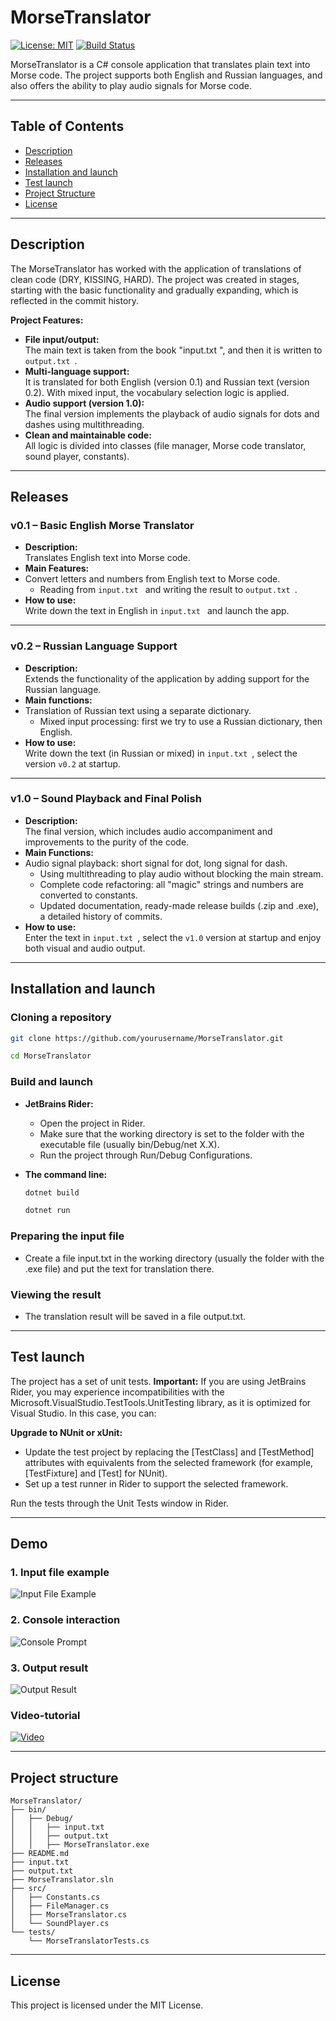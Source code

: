 # MorseTranslator

[![License: MIT](https://img.shields.io/badge/License-MIT-blue.svg)](https://www.youtube.com/watch?v=dQw4w9WgXcQ&ab_channel=RickAstley)
[![Build Status](https://img.shields.io/github/workflow/status/yourusername/MorseTranslator/CI)](https://github.com/yourusername/MorseTranslator/actions)

MorseTranslator is a C# console application that translates plain text into Morse code. The project supports both English and Russian languages, and also offers the ability to play audio signals for Morse code.

---

## Table of Contents

- [Description](https://www.youtube.com/watch?v=dQw4w9WgXcQ&ab_channel=RickAstley)
- [Releases](#releases)
- [Installation and launch](#installation-and-launch)
- [Test launch](#test-launch)
- [Project Structure](#project-structure)
- [License](#license)

---

## Description

The MorseTranslator has worked with the application of translations of clean code (DRY, KISSING, HARD). The project was created in stages, starting with the basic functionality and gradually expanding, which is reflected in the commit history.

**Project Features:**

- **File input/output:**  
  The main text is taken from the book "input.txt ", and then it is written to `output.txt `.
- **Multi-language support:**  
  It is translated for both English (version 0.1) and Russian text (version 0.2). With mixed input, the vocabulary selection logic is applied.
- **Audio support (version 1.0):**  
  The final version implements the playback of audio signals for dots and dashes using multithreading.
- **Clean and maintainable code:**  
  All logic is divided into classes (file manager, Morse code translator, sound player, constants).

---

## Releases

### v0.1 – Basic English Morse Translator

- **Description:**  
  Translates English text into Morse code.
- **Main Features:**
- Convert letters and numbers from English text to Morse code.
  - Reading from `input.txt ` and writing the result to `output.txt `.
- **How to use:**  
  Write down the text in English in `input.txt ` and launch the app.

---

### v0.2 – Russian Language Support

- **Description:**  
  Extends the functionality of the application by adding support for the Russian language.
- **Main functions:**
- Translation of Russian text using a separate dictionary.
  - Mixed input processing: first we try to use a Russian dictionary, then English.
- **How to use:**  
  Write down the text (in Russian or mixed) in `input.txt `, select the version `v0.2` at startup.

---

### v1.0 – Sound Playback and Final Polish

- **Description:**  
  The final version, which includes audio accompaniment and improvements to the purity of the code.
- **Main Functions:**
- Audio signal playback: short signal for dot, long signal for dash.
  - Using multithreading to play audio without blocking the main stream.
  - Complete code refactoring: all "magic" strings and numbers are converted to constants.
  - Updated documentation, ready-made release builds (.zip and .exe), a detailed history of commits.
- **How to use:**  
  Enter the text in `input.txt `, select the `v1.0` version at startup and enjoy both visual and audio output.

---

## Installation and launch

### Cloning a repository

```bash
git clone https://github.com/yourusername/MorseTranslator.git
```
```bash
cd MorseTranslator
```

### Build and launch
- **JetBrains Rider:**
  - Open the project in Rider.
  - Make sure that the working directory is set to the folder with the executable file (usually bin/Debug/net X.X).
  - Run the project through Run/Debug Configurations.
- **The command line:**
  
  ```bash
  dotnet build
  ```
  ```bash
  dotnet run
  ```

### Preparing the input file
- Create a file input.txt in the working directory (usually the folder with the .exe file) and put the text for translation there.

### Viewing the result
- The translation result will be saved in a file output.txt.

---

## Test launch
  
The project has a set of unit tests. **Important:** If you are using JetBrains Rider, you may experience incompatibilities with the Microsoft.VisualStudio.TestTools.UnitTesting library, as it is optimized for Visual Studio. 
In this case, you can:

**Upgrade to NUnit or xUnit:**

  - Update the test project by replacing the [TestClass] and [TestMethod] attributes with equivalents from the selected framework (for example, [TestFixture] and [Test] for NUnit).
  - Set up a test runner in Rider to support the selected framework.
    
Run the tests through the Unit Tests window in Rider.

---

## Demo

### 1. Input file example
![Input File Example](screenshots/input.png)

### 2. Console interaction
![Console Prompt](screenshots/console.png)  

### 3. Output result
![Output Result](screenshots/output.png)  

### Video-tutorial
[![Video](https://encrypted-tbn0.gstatic.com/images?q=tbn:ANd9GcRdFORnR4BcauutDl6LLh4ne0a7Q4a4Iqi7eg&s)](https://www.youtube.com/watch?v=dQw4w9WgXcQ&ab_channel=RickAstley)

---

## Project structure

```
MorseTranslator/
├── bin/
│   ├── Debug/
│   │   ├── input.txt
│   │   ├── output.txt
│   │   ├── MorseTranslator.exe
├── README.md
├── input.txt
├── output.txt
├── MorseTranslator.sln
├── src/
│   ├── Constants.cs
│   ├── FileManager.cs
│   ├── MorseTranslator.cs
│   └── SoundPlayer.cs
└── tests/
    └── MorseTranslatorTests.cs
```

--- 

## License 

This project is licensed under the MIT License.
